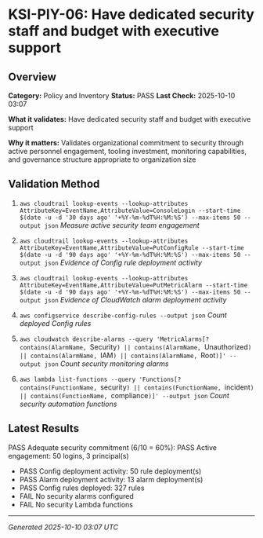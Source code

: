 # KSI-PIY-06: Have dedicated security staff and budget with executive support

## Overview

**Category:** Policy and Inventory
**Status:** PASS
**Last Check:** 2025-10-10 03:07

**What it validates:** Have dedicated security staff and budget with executive support

**Why it matters:** Validates organizational commitment to security through active personnel engagement, tooling investment, monitoring capabilities, and governance structure appropriate to organization size

## Validation Method

1. `aws cloudtrail lookup-events --lookup-attributes AttributeKey=EventName,AttributeValue=ConsoleLogin --start-time $(date -u -d '30 days ago' '+%Y-%m-%dT%H:%M:%S') --max-items 50 --output json`
   *Measure active security team engagement*

2. `aws cloudtrail lookup-events --lookup-attributes AttributeKey=EventName,AttributeValue=PutConfigRule --start-time $(date -u -d '90 days ago' '+%Y-%m-%dT%H:%M:%S') --max-items 50 --output json`
   *Evidence of Config rule deployment activity*

3. `aws cloudtrail lookup-events --lookup-attributes AttributeKey=EventName,AttributeValue=PutMetricAlarm --start-time $(date -u -d '90 days ago' '+%Y-%m-%dT%H:%M:%S') --max-items 50 --output json`
   *Evidence of CloudWatch alarm deployment activity*

4. `aws configservice describe-config-rules --output json`
   *Count deployed Config rules*

5. `aws cloudwatch describe-alarms --query 'MetricAlarms[?contains(AlarmName, `Security`) || contains(AlarmName, `Unauthorized`) || contains(AlarmName, `IAM`) || contains(AlarmName, `Root`)]' --output json`
   *Count security monitoring alarms*

6. `aws lambda list-functions --query 'Functions[?contains(FunctionName, `security`) || contains(FunctionName, `incident`) || contains(FunctionName, `compliance`)]' --output json`
   *Count security automation functions*

## Latest Results

PASS Adequate security commitment (6/10 = 60%): PASS Active engagement: 50 logins, 3 principal(s)
- PASS Config deployment activity: 50 rule deployment(s)
- PASS Alarm deployment activity: 13 alarm deployment(s)
- PASS Config rules deployed: 327 rules
- FAIL No security alarms configured
- FAIL No security Lambda functions

---
*Generated 2025-10-10 03:07 UTC*